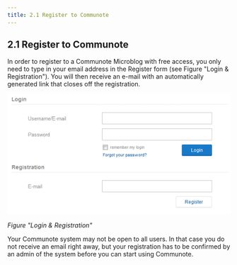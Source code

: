 ```yaml
---
title: 2.1 Register to Communote
---
```


## 2.1 Register to Communote

In order to register to a Communote Microblog with free access, you only need to type in your email address in the Register form (see Figure "Login & Registration"). You will then receive an e-mail with an automatically generated link that closes off the registration.

![](/images/docu/registration.png)

_Figure "Login & Registration"_

Your Communote system may not be open to all users. In that case you do not receive an email right away, but your registration has to be confirmed by an admin of the system before you can start using Communote.
